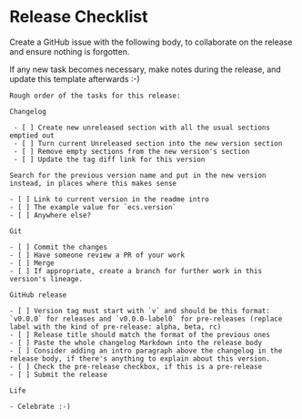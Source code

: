 # Release Checklist

Create a GitHub issue with the following body, to collaborate on the release and ensure nothing is forgotten.

If any new task becomes necessary, make notes during the release, and update this template afterwards :-)

```
Rough order of the tasks for this release:

Changelog

 - [ ] Create new unreleased section with all the usual sections emptied out
 - [ ] Turn current Unreleased section into the new version section
 - [ ] Remove empty sections from the new version's section
 - [ ] Update the tag diff link for this version

Search for the previous version name and put in the new version instead, in places where this makes sense

- [ ] Link to current version in the readme intro
- [ ] The example value for `ecs.version`
- [ ] Anywhere else?

Git

- [ ] Commit the changes
- [ ] Have someone review a PR of your work
- [ ] Merge
- [ ] If appropriate, create a branch for further work in this version's lineage.

GitHub release

- [ ] Version tag must start with `v` and should be this format: `v0.0.0` for releases and `v0.0.0-label0` for pre-releases (replace label with the kind of pre-release: alpha, beta, rc)
- [ ] Release title should match the format of the previous ones
- [ ] Paste the whole changelog Markdown into the release body
- [ ] Consider adding an intro paragraph above the changelog in the release body, if there's anything to explain about this version.
- [ ] Check the pre-release checkbox, if this is a pre-release
- [ ] Submit the release

Life

- Celebrate :-)
```
